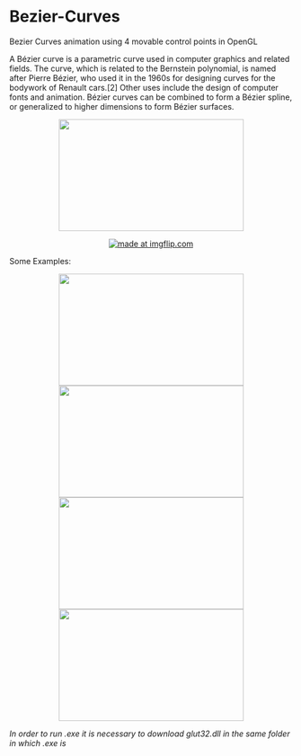 # Bezier-Curves
Bezier Curves animation using 4 movable control points in OpenGL 

A Bézier curve is a parametric curve used in computer graphics and related fields. The curve, which is related to the Bernstein polynomial, is named after Pierre Bézier, who used it in the 1960s for designing curves for the bodywork of Renault cars.[2] Other uses include the design of computer fonts and animation. Bézier curves can be combined to form a Bézier spline, or generalized to higher dimensions to form Bézier surfaces. 

<p align="center">
   <img width="329" height="199" src="https://github.com/lafifii/Bezier-Curves/blob/master/BezierFormula.png">
</p>

<p align="center">
  <a href="https://imgflip.com/gif/33pvma"><img src="https://i.imgflip.com/33pvma.gif" title="made at imgflip.com"/></a>
</p>

Some Examples:
<p align="center">
   <img width="329" height="199" src="https://github.com/lafifii/Bezier_Curves/blob/master/Bezier1.PNG">
   <img width="329" height="199" src="https://github.com/lafifii/Bezier_Curves/blob/master/Bezier2.PNG">
   <img width="329" height="199" src="https://github.com/lafifii/Bezier_Curves/blob/master/Bezier3.PNG">
   <img width="329" height="199" src="https://github.com/lafifii/Bezier_Curves/blob/master/Bezier4.PNG">
</p>

*In order to run .exe it is necessary to download glut32.dll in the same folder in which .exe is*

